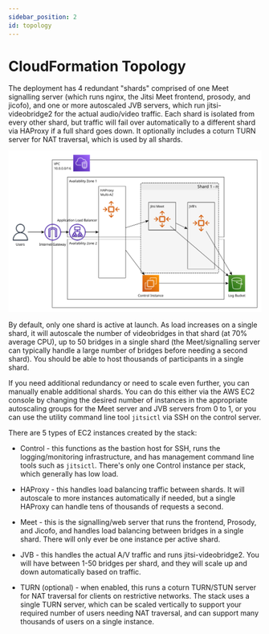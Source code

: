 ```yaml
---
sidebar_position: 2
id: topology
---
```


# CloudFormation Topology

The deployment has 4 redundant "shards" comprised of one Meet signalling server (which runs nginx, the Jitsi Meet frontend, prosody, and jicofo), and one or more autoscaled JVB servers, which run jitsi-videobridge2 for the actual audio/video traffic. Each shard is isolated from every other shard, but traffic will fail over automatically to a different shard via HAProxy if a full shard goes down. It optionally includes a coturn TURN server for NAT traversal, which is used by all shards.

![Topology](/img/jitsi-cfn-topology.png)

By default, only one shard is active at launch. As load increases on a single shard, it will autoscale the number of videobridges in that shard (at 70% average CPU), up to 50 bridges in a single shard (the Meet/signalling server can typically handle a large number of bridges before needing a second shard). You should be able to host thousands of participants in a single shard.

If you need additional redundancy or need to scale even further, you can manually enable additional shards. You can do this either via the AWS EC2 console by changing the desired number of instances in the appropriate autoscaling groups for the Meet server and JVB servers from 0 to 1, or you can use the utility command line tool `jitsictl` via SSH on the control server.

There are 5 types of EC2 instances created by the stack:

* Control - this functions as the bastion host for SSH, runs the logging/monitoring infrastructure, and has management command line tools such as `jitsictl`. There's only one Control instance per stack, which generally has low load.

* HAProxy - this handles load balancing traffic between shards. It will autoscale to more instances automatically if needed, but a single HAProxy can handle tens of thousands of requests a second.

* Meet - this is the signalling/web server that runs the frontend, Prosody, and Jicofo, and handles load balancing between bridges in a single shard. There will only ever be one instance per active shard.

* JVB - this handles the actual A/V traffic and runs jitsi-videobridge2. You will have between 1-50 bridges per shard, and they will scale up and down automatically based on traffic.

* TURN (optional) - when enabled, this runs a coturn TURN/STUN server for NAT traversal for clients on restrictive networks. The stack uses a single TURN server, which can be scaled vertically to support your required number of users needing NAT traversal, and can support many thousands of users on a single instance.
